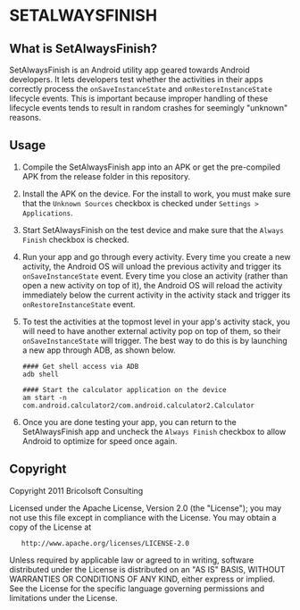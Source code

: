SETALWAYSFINISH
===============

What is SetAlwaysFinish?
------------------------
SetAlwaysFinish is an Android utility app geared towards Android developers. It lets developers test whether the activities in their apps correctly process the `onSaveInstanceState` and `onRestoreInstanceState` lifecycle events. This is important because improper handling of these lifecycle events tends to result in random crashes for seemingly "unknown" reasons.

Usage
-----
1. Compile the SetAlwaysFinish app into an APK or get the pre-compiled APK from the release folder in this repository.
2. Install the APK on the device. For the install to work, you must make sure that the `Unknown Sources` checkbox is checked under `Settings > Applications`.
3. Start SetAlwaysFinish on the test device and make sure that the `Always Finish` checkbox is checked.
4. Run your app and go through every activity. Every time you create a new activity, the Android OS will unload the previous activity and trigger its `onSaveInstanceState` event. Every time you close an activity (rather than open a new activity on top of it), the Android OS will reload the activity immediately below the current activity in the activity stack and trigger its `onRestoreInstanceState` event.
5. To test the activities at the topmost level in your app's activity stack, you will need to have another external activity pop on top of them, so their `onSaveInstanceState` will trigger. The best way to do this is by launching a new app through ADB, as shown below.

       #### Get shell access via ADB
       adb shell

       #### Start the calculator application on the device
       am start -n com.android.calculator2/com.android.calculator2.Calculator

6. Once you are done testing your app, you can return to the SetAlwaysFinish app and uncheck the `Always Finish` checkbox to allow Android to optimize for speed once again.

Copyright
---------
Copyright 2011 Bricolsoft Consulting

Licensed under the Apache License, Version 2.0 (the "License"); you may not use this file except in compliance with the License. You may obtain a copy of the License at

       http://www.apache.org/licenses/LICENSE-2.0

Unless required by applicable law or agreed to in writing, software distributed under the License is distributed on an "AS IS" BASIS, WITHOUT WARRANTIES OR CONDITIONS OF ANY KIND, either express or implied. See the License for the specific language governing permissions and limitations under the License.